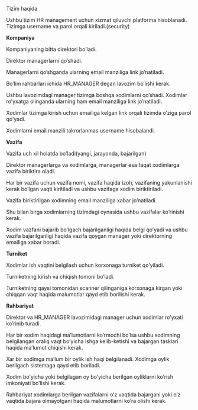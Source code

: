 Tizim haqida


Ushbu tizim HR management uchun xizmat qiluvchi platforma hisoblanadi. Tizimga username va parol orqali kiriladi.(security)


**Kompaniya**

Kompaniyaning bitta direktori bo’ladi.

Direktor managerlarni qo’shadi.

Managerlarni qo’shganda ularning email manziliga link jo’natiladi.

Bo’lim rahbarlari ichida HR_MANAGER degan lavozim bo’lishi kerak.

Ushbu lavozimdagi manager tizimga boshqa xodimlarni qo’shadi. Xodimlar ro’yxatga olinganda ularning ham email manziliga link jo’natiladi.

Xodimlar tizimga kirish uchun emailiga kelgan link orqali tizimda o’ziga parol qo’yadi.

Xodimlarni email manzili takrorlanmas username hisobalandi.


**Vazifa**


Vazifa uch xil holatda bo’ladi(yangi, jarayonda, bajarilgan)

Direktor managerlarga va xodimlarga, managerlar esa faqat xodimlarga vazifa biriktira oladi.

Har bir vazifa uchun vazifa nomi, vazifa  haqida izoh, vazifaning yakunlanishi kerak bo’lgan vaqti kiritiladi va ushbu vazifaga xodim biriktiriladi.

Vazifa biriktirilgan xodimning email manziliga xabar jo’natiladi.

Shu bilan birga xodimlarning tizimdagi oynasida ushbu vazifalar ko’rinishi kerak.

Xodim vazfani bajarib bo’lgach bajarilganligi haqida belgi qo’yadi va
ushbu vazifa bajarilganligi haqida vazifa qoygan manager yoki direktorning emailiga xabar boradi.



**Turniket**

Xodimlar ish vaqtini belgilash uchun korxonaga turniket qo’yiladi.

Turniketning kirish va chiqish tomoni bo’ladi.

Turniketning qaysi tomonidan scanner qilinganiga korxonaga kirgan yoki chiqqan vaqt haqida malumotlar 
qayd etib borilishi kerak.

**Rahbariyat**

Direktor va HR_MANAGER lavozimidagi manager uchun xodimlar ro’yxati ko’rinib turadi. 

Har bir xodim haqidagi ma’lumotlarni ko’rmochi bo’lsa ushbu xodimning belgilangan oraliq vaqt bo’yicha ishga kelib-ketishi
va bajargan tasklari haqida ma’lumot chiqishi kerak.

Xar bir xodimga ma’lum bir oylik ish haqi belgilanadi. Xodimga oylik berilgach sistemaga qayd etib boriladi. 

Xodim bo’yicha yoki belgilagan oy bo’yicha berilgan oyliklarni ko’rish imkoniyati bo’lishi kerak. 

Rahbariyat xodimlarga berilgan vazifalarni o’z vaqtida bajargani yoki o’z vaqtida bajara olmayotgani haqida malumotlarni ko’ra olishi kerak. 
